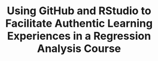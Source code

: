 ---
# Documentation: https://sourcethemes.com/academic/docs/managing-content/

title: "Using GitHub and RStudio to Facilitate Authentic Learning Experiences in a Regression Analysis Course"
event: "USCOTS"
event_url: https://www.causeweb.org/cause/uscots/uscots19

# Talk start and end times.
#   End time can optionally be hidden by prefixing the line with `#`.
date: 
date_end: 
all_day: 

# Schedule page publish date (NOT talk date).
publishDate: "2019-05-18"

authors: []
tags: []

# Is this a featured talk? (true/false)
featured: false

# Featured image
# To use, add an image named `featured.jpg/png` to your page's folder. 
# Focal points: Smart, Center, TopLeft, Top, TopRight, Left, Right, BottomLeft, Bottom, BottomRight.
image:
  caption: ""
  focal_point: ""
  preview_only: false

# Custom links (optional).
#   Uncomment and edit lines below to show custom links.
# links:
# - name: Follow
#   url: https://twitter.com
#   icon_pack: fab
#   icon: twitter

# Optional filename of your slides within your talk's folder or a URL.
url_poster: https://github.com/matackett/talks/blob/master/posters/uscots2019-gh-rstudio-regression.pdf
---
